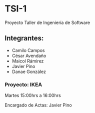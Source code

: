 # TSI-1
Proyecto Taller de Ingeniería de Software
## Integrantes: 
- Camilo Campos
- César Avendaño
- Maicol Rámirez
- Javier Pino
- Danae González
### Proyecto: IKEA
Martes 15:00hrs a 16:00hrs

Encargado de Actas: Javier Pino